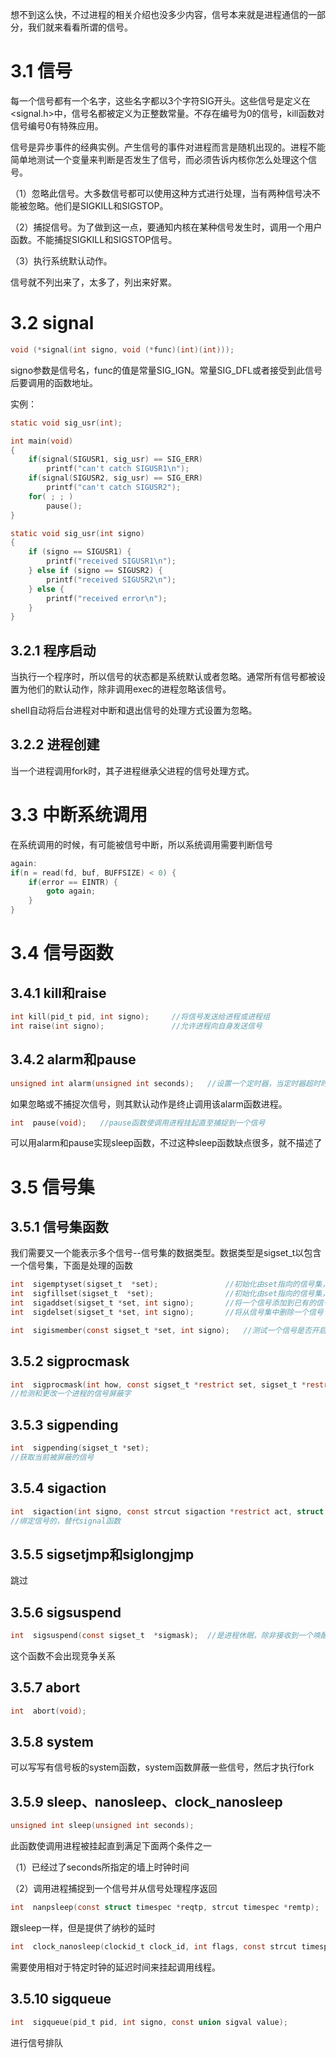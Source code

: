 想不到这么快，不过进程的相关介绍也没多少内容，信号本来就是进程通信的一部分，我们就来看看所谓的信号。



#  3.1  信号

每一个信号都有一个名字，这些名字都以3个字符SIG开头。这些信号是定义在<signal.h>中，信号名都被定义为正整数常量。不存在编号为0的信号，kill函数对信号编号0有特殊应用。

信号是异步事件的经典实例。产生信号的事件对进程而言是随机出现的。进程不能简单地测试一个变量来判断是否发生了信号，而必须告诉内核你怎么处理这个信号。

（1）忽略此信号。大多数信号都可以使用这种方式进行处理，当有两种信号决不能被忽略。他们是SIGKILL和SIGSTOP。

（2）捕捉信号。为了做到这一点，要通知内核在某种信号发生时，调用一个用户函数。不能捕捉SIGKILL和SIGSTOP信号。

（3）执行系统默认动作。

 信号就不列出来了，太多了，列出来好累。



#  3.2  signal

```c
void (*signal(int signo, void (*func)(int)(int)));
```

signo参数是信号名，func的值是常量SIG_IGN。常量SIG_DFL或者接受到此信号后要调用的函数地址。

实例：

```c
static void sig_usr(int);

int main(void) 
{
	if(signal(SIGUSR1, sig_usr) == SIG_ERR) 
 		printf("can't catch SIGUSR1\n");
    if(signal(SIGUSR2, sig_usr) == SIG_ERR)
    	printf("can't catch SIGUSR2");
    for( ; ; )
		pause();
}

static void sig_usr(int signo)
{
    if (signo == SIGUSR1) {
        printf("received SIGUSR1\n");
    } else if (signo == SIGUSR2) {
        printf("received SIGUSR2\n");
    } else {
        printf("received error\n");
    }
}    
```





##  3.2.1  程序启动

当执行一个程序时，所以信号的状态都是系统默认或者忽略。通常所有信号都被设置为他们的默认动作，除非调用exec的进程忽略该信号。

shell自动将后台进程对中断和退出信号的处理方式设置为忽略。

##  3.2.2  进程创建

当一个进程调用fork时，其子进程继承父进程的信号处理方式。



#  3.3  中断系统调用

在系统调用的时候，有可能被信号中断，所以系统调用需要判断信号

```c
again:
if(n = read(fd, buf, BUFFSIZE) < 0) {
	if(error == EINTR) {
		goto again;
	}
}
```



#  3.4  信号函数

##  3.4.1  kill和raise

```c
int kill(pid_t pid, int signo);		//将信号发送给进程或进程组
int raise(int signo);				//允许进程向自身发送信号
```



##  3.4.2  alarm和pause

```c
unsigned int alarm(unsigned int seconds);	//设置一个定时器，当定时器超时时，会产生SIGALRM信号
```

如果忽略或不捕捉次信号，则其默认动作是终止调用该alarm函数进程。

```c
int  pause(void);	//pause函数使调用进程挂起直至捕捉到一个信号
```

可以用alarm和pause实现sleep函数，不过这种sleep函数缺点很多，就不描述了



#  3.5  信号集



##  3.5.1  信号集函数

 我们需要又一个能表示多个信号--信号集的数据类型。数据类型是sigset_t以包含一个信号集，下面是处理的函数

```c
int  sigemptyset(sigset_t  *set);				//初始化由set指向的信号集，清楚其中所有信号
int  sigfillset(sigset_t  *set);				//初始化由set指向的信号集，使其包括所有信号
int  sigaddset(sigset_t *set, int signo);		//将一个信号添加到已有的信号集中
int  sigdelset(sigset_t *set, int signo);		//将从信号集中删除一个信号

int  sigismember(const sigset_t *set, int signo);	//测试一个信号是否开启
```





##  3.5.2  sigprocmask

```c
int  sigprocmask(int how, const sigset_t *restrict set, sigset_t *restrict oset);
//检测和更改一个进程的信号屏蔽字
```



##  3.5.3  sigpending

```c
int  sigpending(sigset_t *set);
//获取当前被屏蔽的信号
```



##  3.5.4  sigaction

```c
int  sigaction(int signo, const strcut sigaction *restrict act, struct sigaction *restrict oact);
//绑定信号的，替代signal函数
```



##  3.5.5  sigsetjmp和siglongjmp

跳过



##  3.5.6  sigsuspend

```c
int  sigsuspend(const sigset_t  *sigmask);	//是进程休眠，除非接收到一个唤醒信号
```

这个函数不会出现竞争关系





##  3.5.7  abort

```c
int  abort(void);
```



##  3.5.8  system

 可以写写有信号板的system函数，system函数屏蔽一些信号，然后才执行fork 



##  3.5.9  sleep、nanosleep、clock_nanosleep

```c
unsigned int sleep(unsigned int seconds);
```

此函数使调用进程被挂起直到满足下面两个条件之一

（1）已经过了seconds所指定的墙上时钟时间

（2）调用进程捕捉到一个信号并从信号处理程序返回



```c
int  nanpsleep(const struct timespec *reqtp, strcut timespec *remtp);
```

跟sleep一样，但是提供了纳秒的延时

```c
int  clock_nanosleep(clockid_t clock_id, int flags, const strcut timespec *reqtp, struct timespec *remtp);
```

需要使用相对于特定时钟的延迟时间来挂起调用线程。



##  3.5.10  sigqueue

```c
int  sigqueue(pid_t pid, int signo, const union sigval value);
```

进行信号排队




